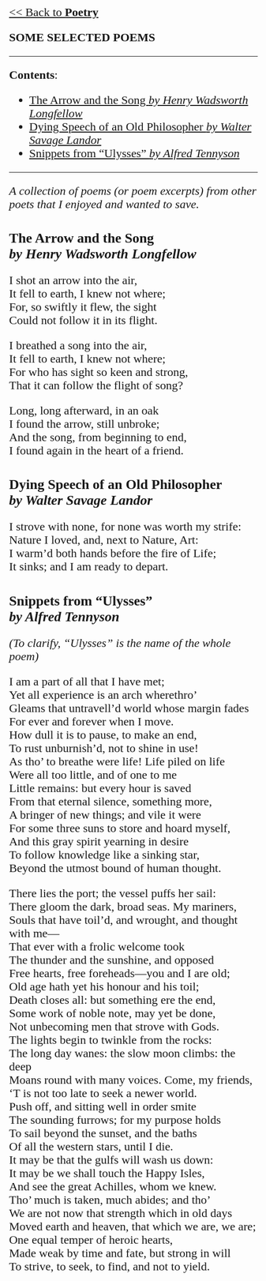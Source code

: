 <style>
    * {font-family: "Times New Roman"}
    p, ol, ul, th, td {font-size: 24px}
</style>

[<< Back to **Poetry**](https://pranigopu.github.io/art/poetry)

**SOME SELECTED POEMS**

---

**Contents**:

- [The Arrow and the Song  _by Henry Wadsworth Longfellow_](#the-arrow-and-the-song--by-henry-wadsworth-longfellow)
- [Dying Speech of an Old Philosopher  _by Walter Savage Landor_](#dying-speech-of-an-old-philosopher--by-walter-savage-landor)
- [Snippets from “Ulysses”  _by Alfred Tennyson_](#snippets-from-ulysses--by-alfred-tennyson)

---

_A collection of poems (or poem excerpts) from other poets that I enjoyed and wanted to save._

# The Arrow and the Song <br> _by Henry Wadsworth Longfellow_
I shot an arrow into the air, <br>
It fell to earth, I knew not where; <br>
For, so swiftly it flew, the sight <br>
Could not follow it in its flight.

I breathed a song into the air, <br>
It fell to earth, I knew not where; <br>
For who has sight so keen and strong, <br>
That it can follow the flight of song?

Long, long afterward, in an oak <br>
I found the arrow, still unbroke; <br>
And the song, from beginning to end, <br>
I found again in the heart of a friend.

# Dying Speech of an Old Philosopher <br> _by Walter Savage Landor_
I strove with none, for none was worth my strife: <br>
Nature I loved, and, next to Nature, Art: <br>
I warm’d both hands before the fire of Life; <br>
It sinks; and I am ready to depart.

# Snippets from “Ulysses” <br> _by Alfred Tennyson_
_(To clarify, “Ulysses” is the name of the whole poem)_

I am a part of all that I have met; <br>
Yet all experience is an arch wherethro’ <br>
Gleams that untravell’d world whose margin fades <br>
For ever and forever when I move. <br>
How dull it is to pause, to make an end, <br>
To rust unburnish’d, not to shine in use! <br>
As tho’ to breathe were life! Life piled on life <br>
Were all too little, and of one to me <br>
Little remains: but every hour is saved <br>
From that eternal silence, something more, <br>
A bringer of new things; and vile it were <br>
For some three suns to store and hoard myself, <br>
And this gray spirit yearning in desire <br>
To follow knowledge like a sinking star, <br>
Beyond the utmost bound of human thought.

There lies the port; the vessel puffs her sail: <br>
There gloom the dark, broad seas. My mariners, <br>
Souls that have toil’d, and wrought, and thought with me— <br>
That ever with a frolic welcome took <br>
The thunder and the sunshine, and opposed <br>
Free hearts, free foreheads—you and I are old; <br>
Old age hath yet his honour and his toil; <br>
Death closes all: but something ere the end, <br>
Some work of noble note, may yet be done, <br>
Not unbecoming men that strove with Gods. <br>
The lights begin to twinkle from the rocks: <br>
The long day wanes: the slow moon climbs: the deep <br>
Moans round with many voices. Come, my friends, <br>
‘T is not too late to seek a newer world. <br>
Push off, and sitting well in order smite <br>
The sounding furrows; for my purpose holds <br>
To sail beyond the sunset, and the baths <br>
Of all the western stars, until I die. <br>
It may be that the gulfs will wash us down: <br>
It may be we shall touch the Happy Isles, <br>
And see the great Achilles, whom we knew. <br>
Tho’ much is taken, much abides; and tho’ <br>
We are not now that strength which in old days <br>
Moved earth and heaven, that which we are, we are; <br>
One equal temper of heroic hearts, <br>
Made weak by time and fate, but strong in will <br>
To strive, to seek, to find, and not to yield.